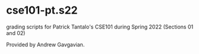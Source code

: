 # cse101-pt.s22

grading scripts for Patrick Tantalo's CSE101 during Spring 2022 (Sections 01 and 02)

Provided by Andrew Gavgavian.

